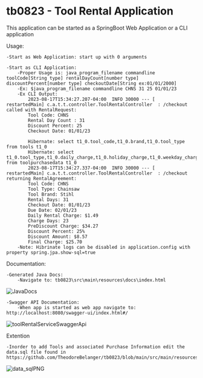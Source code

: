 # tb0823 - Tool Rental Application
This application can be started as a SpringBoot Web Application or a CLI application

Usage:

	-Start as Web Application: start up with 0 arguments
	
	-Start as CLI Application: 
		-Proper Usage is: java_program_filename commandline toolCode[String type] rentalDayCount[number type] discountPercent[number type] checkoutDate[String ex:01/01/2000]
		-Ex: $java_program_filename commandline CHNS 31 25 01/01/23
		-Ex CLI Output:
			2023-08-17T15:34:27.207-04:00  INFO 30000 --- [  restartedMain] c.a.t.t.controller.ToolRentalController  : /checkout called with RentalRequest:
			Tool Code: CHNS
			Rental Day Count : 31
			Discount Percent: 25
			Checkout Date: 01/01/23
			
			Hibernate: select t1_0.tool_code,t1_0.brand,t1_0.tool_type from tools t1_0
			Hibernate: select t1_0.tool_type,t1_0.daily_charge,t1_0.holiday_charge,t1_0.weekday_charge,t1_0.weekend_charge from toolpurchasedata t1_0
			2023-08-17T15:34:27.337-04:00  INFO 30000 --- [  restartedMain] c.a.t.t.controller.ToolRentalController  : /checkout returning RentalAgreement: 
			Tool Code: CHNS
			Tool Type: Chainsaw
			Tool Brand: Stihl
			Rental Days: 31
			Checkout Date: 01/01/23
			Due Date: 02/01/23
			Daily Rental Charge: $1.49
			Charge Days: 23
			PreDiscount Charge: $34.27
			Discount Percent: 25%
			Discount Amount: $8.57
			Final Charge: $25.70
		-Note: Hibrinate logs can be disabled in application.config with property spring.jpa.show-sql=true
	
Documentation:
	
	-Generated Java Docs:
		-Navigate to: tb0823\src\main\resources\docs\index.html
		
![JavaDocs](https://github.com/TheodoreBelanger/tb0823/assets/5751051/c939be95-cab9-43d2-a563-24e4fa024711)

	-Swagger API Documentation:
		-When app is started as web app navigate to: http://localhost:8080/swagger-ui/index.html#/

![toolRentalServiceSwaggerApi](https://github.com/TheodoreBelanger/tb0823/assets/5751051/bcc2bab2-1b7b-48d0-9455-35111b600598)
	
Extention

	-Inorder to add Tools and associated Purchase Information edit the data.sql file found in https://github.com/TheodoreBelanger/tb0823/blob/main/src/main/resources/data.sql

![data_sqlPNG](https://github.com/TheodoreBelanger/tb0823/assets/5751051/84b61e7a-ee4d-4124-9c43-553dcd1aa990)

